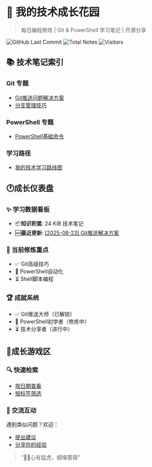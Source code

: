# 🌱 我的技术成长花园

> 每日编程修炼 | Git & PowerShell 学习笔记 | 开源分享

![GitHub Last Commit](https://img.shields.io/github/last-commit/CrescentFlow/My-Final-Blog)
![Total Notes](https://img.shields.io/badge/笔记数量-8篇-blue)
![Visitors](https://visitor-badge.laobi.icu/badge?page_id=CrescentFlow.My-Final-Blog)

## 📚 技术笔记索引

### Git 专题
- [Git推送问题解决方案](2025-08-23-shell-contacts.md)
- [分支管理技巧](2025-08-21-git-tips.md)

### PowerShell 专题  
- [PowerShell基础命令](2025-08-22-powershell-basic-contacts.md)

### 学习路径
- [我的技术学习路线图](learning-path.md)


## 🕐成长仪表盘

### ✨ 学习数据看板
- 📦**知识积累**: 24 KiB 技术笔记
- 🆕**最近更新**: [[2025-08-23] Git推送解决方案](2025-08-23-shell-contacts.md)

### 🎯 当前修炼重点
- ✅ Git高级技巧
- 🔄 PowerShell自动化
- ⏳ Shell脚本编程

### 🏆 成就系统
- ✅ Git推送大师（已解锁）
- 🔄 PowerShell初学者（修炼中）
- ⏳ 技术分享者（进行中）


## 🤝成长游戏区

### 🔍 快速检索
- [按日期查看](https://github.com/CrescentFlow/My-Final-Blog/tree/main?sort=committerdate)
- [按标签筛选](#)  
### 💬 交流互动
遇到类似问题？欢迎：
- [提出建议](https://github.com/CrescentFlow/My-Final-Blog/issues)
- [分享你的经验](#)

> "🐅🌹心有猛虎，细嗅蔷薇"
